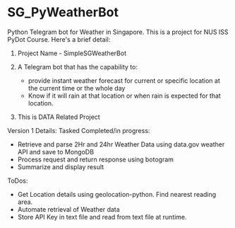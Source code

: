 # SG_PyWeatherBot
Python Telegram bot for Weather in Singapore. 
This is a project for NUS ISS PyDot Course. Here's a brief detail:

1. Project Name - SimpleSGWeatherBot

2. A Telegram bot that has the capability to: 
   - provide instant weather forecast for current or specific location at the current time or the whole day 
   - Know if it will rain at that location or when rain is expected for that location.

3. This is DATA Related Project

Version 1 Details:
Tasked Completed/in progress:	 	 	 	
   - Retrieve and parse 2Hr and 24hr Weather Data using data.gov weather API and save to MongoDB
   - Process request and return response using botogram
   - Summarize and display result

ToDos:	 	
   - Get Location details using geolocation-python. Find nearest reading area.	 	 	
   - Automate retrieval of Weather data 
   - Store API Key in text file and read from text file at runtime. 
